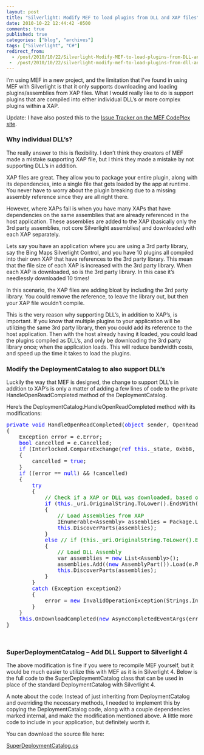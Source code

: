 ```yaml
---
layout: post
title: "Silverlight: Modify MEF to load plugins from DLL and XAP files"
date: 2010-10-22 12:44:42 -0500
comments: true
published: true
categories: ["blog", "archives"]
tags: ["Silverlight", "C#"]
redirect_from: 
  - /post/2010/10/22/Silverlight-Modify-MEF-to-load-plugins-from-DLL-and-XAP-files
 -  /post/2010/10/22/silverlight-modify-mef-to-load-plugins-from-dll-and-xap-files
---
```

<!-- more -->
<p>I’m using MEF in a new project, and the limitation that I’ve found in using MEF with Silverlight is that it only supports downloading and loading plugins/assemblies from XAP files. What I would really like to do is support plugins that are compiled into either individual DLL’s or more complex plugins within a XAP.</p>  <p>Update: I have also posted this to the <a href="http://mef.codeplex.com/workitem/12328">Issue Tracker on the MEF CodePlex site</a>.</p>  <h3>Why individual DLL’s?</h3>  <p>The really answer to this is flexibility. I don’t think they creators of MEF made a mistake supporting XAP file, but I think they made a mistake by not supporting DLL’s in addition.</p>  <p>XAP files are great. They allow you to package your entire plugin, along with its dependencies, into a single file that gets loaded by the app at runtime. You never have to worry about the plugin breaking due to a missing assembly reference since they are all right there.</p>  <p>However, where XAPs fail is when you have many XAPs that have dependencies on the same assemblies that are already referenced in the host application. These assemblies are added to the XAP (basically only the 3rd party assemblies, not core Silverlight assemblies) and downloaded with each XAP separately.</p>  <p>Lets say you have an application where you are using a 3rd party library, say the Bing Maps Silverlight Control, and you have 10 plugins all compiled into their own XAP that have references to the 3rd party library. This mean that the file size of each XAP is increased with the 3rd party library. When each XAP is downloaded, so is the 3rd party library. In this case it’s needlessly downloaded 10 times!</p>  <p>In this scenario, the XAP files are adding bloat by including the 3rd party library. You could remove the reference, to leave the library out, but then your XAP file wouldn’t compile.</p>  <p>This is the very reason why supporting DLL’s, in addition to XAP’s, is important. If you know that multiple plugins to your application will be utilizing the same 3rd party library, then you could add its reference to the host application. Then with the host already having it loaded, you could load the plugins compiled as DLL’s, and only be downloading the 3rd party library once; when the application loads. This will reduce bandwidth costs, and speed up the time it takes to load the plugins.</p>  <h3>Modify the DeploymentCatalog to also support DLL’s</h3>  <p>Luckily the way that MEF is designed, the change to support DLL’s in addition to XAP’s is only a matter of adding a few lines of code to the private HandleOpenReadCompleted method of the DeploymentCatalog.</p>  <p>Here’s the DeploymentCatalog.HandleOpenReadCompleted method with its modifications:</p>  <pre class="csharpcode"><span class="kwrd">private</span> <span class="kwrd">void</span> HandleOpenReadCompleted(<span class="kwrd">object</span> sender, OpenReadCompletedEventArgs e)
{
    Exception error = e.Error;
    <span class="kwrd">bool</span> cancelled = e.Cancelled;
    <span class="kwrd">if</span> (Interlocked.CompareExchange(<span class="kwrd">ref</span> <span class="kwrd">this</span>._state, 0xbb8, 0x7d0) != 0x7d0)
    {
        cancelled = <span class="kwrd">true</span>;
    }
    <span class="kwrd">if</span> ((error == <span class="kwrd">null</span>) &amp;&amp; !cancelled)
    {
        <span class="kwrd">try</span>
        {
            <span class="rem">// Check if a XAP or DLL was downloaded, based on file extension</span>
            <span class="kwrd">if</span> (<span class="kwrd">this</span>._uri.OriginalString.ToLower().EndsWith(<span class="str">&quot;.xap&quot;</span>))
            {
                <span class="rem">// Load Assemblies from XAP</span>
                IEnumerable&lt;Assembly&gt; assemblies = Package.LoadPackagedAssemblies(e.Result);
                <span class="kwrd">this</span>.DiscoverParts(assemblies);
            }
            <span class="kwrd">else</span> <span class="rem">// if (this._uri.OriginalString.ToLower().EndsWith(&quot;.dll&quot;))</span>
            {
                <span class="rem">// Load DLL Assembly</span>
                var assemblies = <span class="kwrd">new</span> List&lt;Assembly&gt;();
                assemblies.Add((<span class="kwrd">new</span> AssemblyPart()).Load(e.Result));
                <span class="kwrd">this</span>.DiscoverParts(assemblies);
            }
        }
        <span class="kwrd">catch</span> (Exception exception2)
        {
            error = <span class="kwrd">new</span> InvalidOperationException(Strings.InvalidOperationException_ErrorReadingXap, exception2);
        }
    }
    <span class="kwrd">this</span>.OnDownloadCompleted(<span class="kwrd">new</span> AsyncCompletedEventArgs(error, cancelled, <span class="kwrd">this</span>));
}</pre>
<style type="text/css">


.csharpcode, .csharpcode pre
{
	font-size: small;
	color: black;
	font-family: consolas, "Courier New", courier, monospace;
	background-color: #ffffff;
	/*white-space: pre;*/
}
.csharpcode pre { margin: 0em; }
.csharpcode .rem { color: #008000; }
.csharpcode .kwrd { color: #0000ff; }
.csharpcode .str { color: #006080; }
.csharpcode .op { color: #0000c0; }
.csharpcode .preproc { color: #cc6633; }
.csharpcode .asp { background-color: #ffff00; }
.csharpcode .html { color: #800000; }
.csharpcode .attr { color: #ff0000; }
.csharpcode .alt 
{
	background-color: #f4f4f4;
	width: 100%;
	margin: 0em;
}
.csharpcode .lnum { color: #606060; }</style>

<p>&#160;</p>

<h3>SuperDeploymentCatalog – Add DLL Support to Silverlight 4</h3>

<p>The above modification is fine if you were to recompile MEF yourself, but it would be much easier to utilize this with MEF as it is in Silverlight 4. Below is the full code to the SuperDeploymentCatalog class that can be used in place of the standard DeploymentCatalog with Silverlight 4.</p>

<p>A note about the code: Instead of just inheriting from DeploymentCatalog and overriding the necessary methods, I needed to implement this by copying the DeploymentCatalog code, along with a couple dependencies marked internal, and make the modification mentioned above. A little more code to include in your application, but definitely worth it.</p>

<p>You can download the source file here:</p>

<p><a href="/file.axd?file=SuperDeploymentCatalog_1.cs">SuperDeploymentCatalog.cs</a></p>
